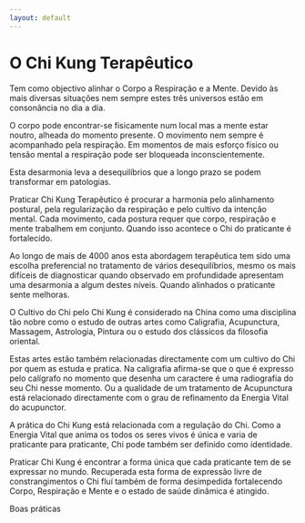 ```yaml
---
layout: default
---
```

# O Chi Kung Terapêutico
 
Tem como objectivo alinhar o Corpo a Respiração e a Mente. Devido às mais diversas situações nem sempre estes três universos estão em consonância no dia a dia. 

O corpo pode  encontrar-se fisicamente num local mas a mente estar noutro, alheada do momento presente. 
O movimento nem sempre é acompanhado pela respiração. Em momentos de mais esforço físico ou tensão mental a respiração pode ser bloqueada inconscientemente.

Esta desarmonia leva a desequilíbrios que a longo prazo se podem transformar em patologias.

Praticar Chi Kung Terapêutico é procurar a harmonia pelo alinhamento postural, pela regularização da respiração e pelo cultivo da intenção mental. Cada movimento, cada postura requer que corpo, respiração e mente trabalhem em conjunto. Quando isso acontece o Chi do praticante é fortalecido. 

Ao longo de mais de 4000 anos esta abordagem terapêutica tem sido uma escolha preferencial no tratamento de vários desequilíbrios, mesmo os mais difíceis de diagnosticar quando observado em profundidade apresentam uma desarmonia a algum destes níveis. Quando alinhados o praticante sente melhoras.

O Cultivo do Chi pelo Chi Kung é considerado na China como uma disciplina tão nobre como o estudo de outras artes como Caligrafia, Acupunctura, Massagem, Astrologia, Pintura ou o estudo dos clássicos da filosofia oriental. 

Estas artes estão também relacionadas directamente com um cultivo do Chi por quem as estuda e pratica. Na caligrafia afirma-se que o que é expresso pelo calígrafo no momento que desenha um caractere é uma radiografia do seu Chi nesse momento. Ou a qualidade de um tratamento de Acupunctura está relacionado directamente com o grau de refinamento da Energia Vital do acupunctor.

A prática do Chi Kung está relacionada com a regulação do Chi. Como a Energia Vital que anima os todos os seres vivos é única e varia de praticante para praticante, Chi pode também ser definido como identidade. 

Praticar Chi Kung é encontrar a forma única que cada praticante tem de se expressar no mundo. Recuperada esta forma de expressão livre de constrangimentos o Chi fluí também de forma desimpedida fortalecendo Corpo, Respiração e Mente e o estado de saúde dinâmica é atingido.

Boas práticas
